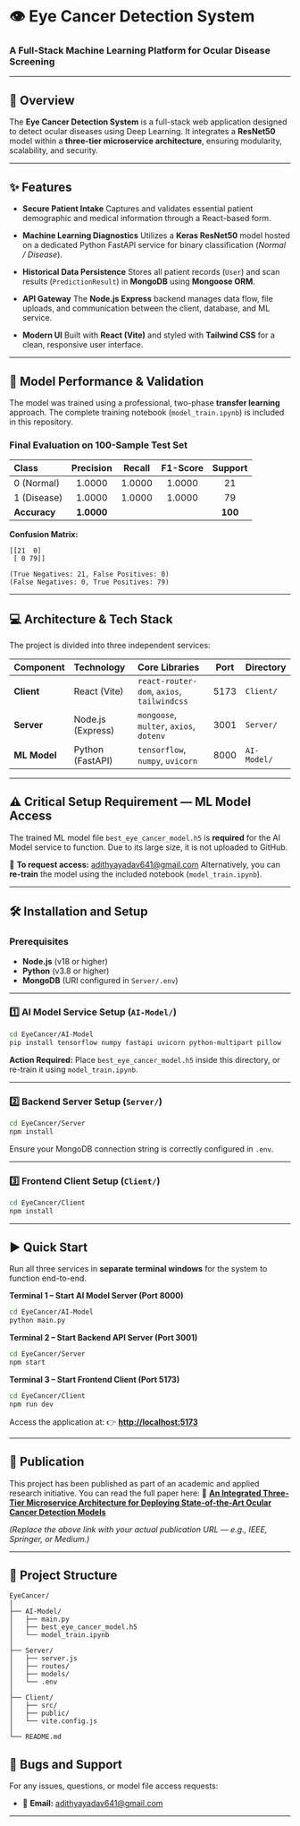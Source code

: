 # 👁️ Eye Cancer Detection System

### A Full-Stack Machine Learning Platform for Ocular Disease Screening

---

## 🔬 Overview

The **Eye Cancer Detection System** is a full-stack web application designed to detect ocular diseases using Deep Learning.
It integrates a **ResNet50** model within a **three-tier microservice architecture**, ensuring modularity, scalability, and security.

---

## ✨ Features

* **Secure Patient Intake**
  Captures and validates essential patient demographic and medical information through a React-based form.

* **Machine Learning Diagnostics**
  Utilizes a **Keras ResNet50** model hosted on a dedicated Python FastAPI service for binary classification (*Normal / Disease*).

* **Historical Data Persistence**
  Stores all patient records (`User`) and scan results (`PredictionResult`) in **MongoDB** using **Mongoose ORM**.

* **API Gateway**
  The **Node.js Express** backend manages data flow, file uploads, and communication between the client, database, and ML service.

* **Modern UI**
  Built with **React (Vite)** and styled with **Tailwind CSS** for a clean, responsive user interface.

---

## 🔬 Model Performance & Validation

The model was trained using a professional, two-phase **transfer learning** approach.
The complete training notebook (`model_train.ipynb`) is included in this repository.

### Final Evaluation on 100-Sample Test Set

| Class        |  Precision | Recall | F1-Score | Support |
| :----------- | :--------: | :----: | :------: | :-----: |
| 0 (Normal)   |   1.0000   | 1.0000 |  1.0000  |    21   |
| 1 (Disease)  |   1.0000   | 1.0000 |  1.0000  |    79   |
| **Accuracy** | **1.0000** |        |          | **100** |

**Confusion Matrix:**

```
[[21  0]
 [ 0 79]]

(True Negatives: 21, False Positives: 0)
(False Negatives: 0, True Positives: 79)
```

---

## 💻 Architecture & Tech Stack

The project is divided into three independent services:

| Component    | Technology        | Core Libraries                             | Port | Directory   |
| :----------- | :---------------- | :----------------------------------------- | :--: | :---------- |
| **Client**   | React (Vite)      | `react-router-dom`, `axios`, `tailwindcss` | 5173 | `Client/`   |
| **Server**   | Node.js (Express) | `mongoose`, `multer`, `axios`, `dotenv`    | 3001 | `Server/`   |
| **ML Model** | Python (FastAPI)  | `tensorflow`, `numpy`, `uvicorn`           | 8000 | `AI-Model/` |

---

## ⚠️ Critical Setup Requirement — ML Model Access

The trained ML model file `best_eye_cancer_model.h5` is **required** for the AI Model service to function.
Due to its large size, it is not uploaded to GitHub.

📩 **To request access:** [adithyayadav641@gmail.com](mailto:adithyayadav641@gmail.com)
Alternatively, you can **re-train** the model using the included notebook (`model_train.ipynb`).

---

## 🛠️ Installation and Setup

### Prerequisites

* **Node.js** (v18 or higher)
* **Python** (v3.8 or higher)
* **MongoDB** (URI configured in `Server/.env`)

---

### 1️⃣ AI Model Service Setup (`AI-Model/`)

```bash
cd EyeCancer/AI-Model
pip install tensorflow numpy fastapi uvicorn python-multipart pillow
```

**Action Required:**
Place `best_eye_cancer_model.h5` inside this directory,
or re-train it using `model_train.ipynb`.

---

### 2️⃣ Backend Server Setup (`Server/`)

```bash
cd EyeCancer/Server
npm install
```

Ensure your MongoDB connection string is correctly configured in `.env`.

---

### 3️⃣ Frontend Client Setup (`Client/`)

```bash
cd EyeCancer/Client
npm install
```

---

## ▶️ Quick Start

Run all three services in **separate terminal windows** for the system to function end-to-end.

**Terminal 1 – Start AI Model Server (Port 8000)**

```bash
cd EyeCancer/AI-Model
python main.py
```

**Terminal 2 – Start Backend API Server (Port 3001)**

```bash
cd EyeCancer/Server
npm start
```

**Terminal 3 – Start Frontend Client (Port 5173)**

```bash
cd EyeCancer/Client
npm run dev
```

Access the application at:
👉 **[http://localhost:5173](http://localhost:5173)**

---

## 📄 Publication

This project has been published as part of an academic and applied research initiative.
You can read the full paper here:
🔗 [**An Integrated Three-Tier Microservice Architecture for Deploying State-of-the-Art Ocular Cancer Detection Models**](https://doi.org/10.5281/zenodo.17409492)

*(Replace the above link with your actual publication URL — e.g., IEEE, Springer, or Medium.)*

---

## 📁 Project Structure

```
EyeCancer/
│
├── AI-Model/
│   ├── main.py
│   ├── best_eye_cancer_model.h5
│   └── model_train.ipynb
│
├── Server/
│   ├── server.js
│   ├── routes/
│   ├── models/
│   └── .env
│
├── Client/
│   ├── src/
│   ├── public/
│   └── vite.config.js
│
└── README.md
```
## 🐛 Bugs and Support

For any issues, questions, or model file access requests:

* 📧 **Email:** [adithyayadav641@gmail.com](mailto:adithyayadav641@gmail.com)
---
